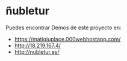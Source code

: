 # ñubletur

Puedes encontrar Demos de este proyecto en:

* https://matiqiuplace.000webhostapp.com/
* http://18.219.167.4/
* http://nubletur.es/
